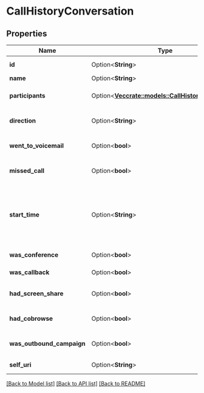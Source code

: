 # CallHistoryConversation

## Properties

Name | Type | Description | Notes
------------ | ------------- | ------------- | -------------
**id** | Option<**String**> | The globally unique identifier for the object. | [optional][readonly]
**name** | Option<**String**> |  | [optional]
**participants** | Option<[**Vec<crate::models::CallHistoryParticipant>**](CallHistoryParticipant.md)> | The list of participants involved in the conversation. | [optional]
**direction** | Option<**String**> | The direction of the call relating to the current user | [optional]
**went_to_voicemail** | Option<**bool**> | Did the call end in the current user's voicemail | [optional]
**missed_call** | Option<**bool**> | Did the user not answer this conversation | [optional]
**start_time** | Option<**String**> | The time the user joined the conversation. Date time is represented as an ISO-8601 string. For example: yyyy-MM-ddTHH:mm:ss[.mmm]Z | [optional]
**was_conference** | Option<**bool**> | Was this conversation a conference | [optional]
**was_callback** | Option<**bool**> | Was this conversation a callback | [optional]
**had_screen_share** | Option<**bool**> | Did this conversation have a screen share session | [optional]
**had_cobrowse** | Option<**bool**> | Did this conversation have a cobrowse session | [optional]
**was_outbound_campaign** | Option<**bool**> | Was this conversation associated with an outbound campaign | [optional]
**self_uri** | Option<**String**> | The URI for this object | [optional][readonly]

[[Back to Model list]](../README.md#documentation-for-models) [[Back to API list]](../README.md#documentation-for-api-endpoints) [[Back to README]](../README.md)


